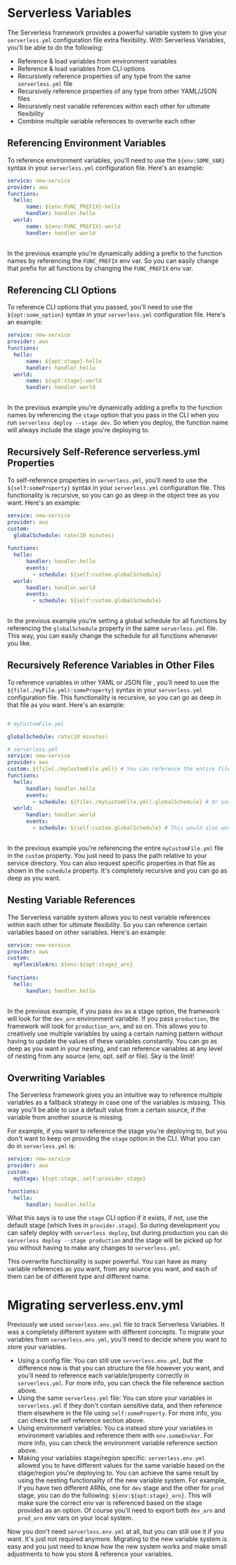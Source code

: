 # Serverless Variables
The Serverless framework provides a powerful variable system to give your `serverless.yml` configuration file extra flexibility. With Serverless Variables, you'll be able to do the following: 

- Reference & load variables from environment variables
- Reference & load variables from CLI options
- Recursively reference properties of any type from the same `serverless.yml` file
- Recursively reference properties of any type from other YAML/JSON files
- Recursively nest variable references within each other for ultimate flexibility
- Combine multiple variable references to overwrite each other

## Referencing Environment Variables
To reference environment variables, you'll need to use the `${env:SOME_VAR}` syntax in your `serverless.yml` configuration file. Here's an example:

```yml
service: new-service
provider: aws
functions:
  hello:
      name: ${env:FUNC_PREFIX}-hello
      handler: handler.hello
  world:
      name: ${env:FUNC_PREFIX}-world
      handler: handler.world
  
```

In the previous example you're dynamically adding a prefix to the function names by referencing the `FUNC_PREFIX` env var. So you can easily change that prefix for all functions by changing the `FUNC_PREFIX` env var.

## Referencing CLI Options
To reference CLI options that you passed, you'll need to use the `${opt:some_option}` syntax in your `serverless.yml` configuration file. Here's an example:

```yml
service: new-service
provider: aws
functions:
  hello:
      name: ${opt:stage}-hello
      handler: handler.hello
  world:
      name: ${opt:stage}-world
      handler: handler.world
  
```

In the previous example you're dynamically adding a prefix to the function names by referencing the `stage` option that you pass in the CLI when you run `serverless deploy --stage dev`. So when you deploy, the function name will always include the stage you're deploying to.

## Recursively Self-Reference serverless.yml Properties
To self-reference properties in `serverless.yml`, you'll need to use the `${self:someProperty}` syntax in your `serverless.yml` configuration file. This functionality is recursive, so you can go as deep in the object tree as you want. Here's an example:

```yml
service: new-service
provider: aws
custom:
  globalSchedule: rate(10 minutes)
    
functions:
  hello:
      handler: handler.hello
      events:
        - schedule: ${self:custom.globalSchedule}
  world:
      handler: handler.world
      events:
        - schedule: ${self:custom.globalSchedule}
  
```

In the previous example you're setting a global schedule for all functions by referencing the `globalSchedule` property in the same `serverless.yml` file. This way, you can easily change the schedule for all functions whenever you like.

## Recursively Reference Variables in Other Files
To reference variables in other YAML or JSON file , you'll need to use the `${file(./myFile.yml):someProperty}` syntax in your `serverless.yml` configuration file. This functionality is recursive, so you can go as deep in that file as you want. Here's an example:

```yml

# myCustomFile.yml

globalSchedule: rate(10 minutes)

```


```yml
# serverless.yml
service: new-service
provider: aws
custom: ${file(./myCustomFile.yml)} # You can reference the entire file
functions:
  hello:
      handler: handler.hello
      events:
        - schedule: ${file(./myCustomFile.yml):globalSchedule} # Or you can reference a specific property
  world:
      handler: handler.world
      events:
        - schedule: ${self:custom.globalSchedule} # This would also work in this case
  
```

In the previous example you're referencing the entire `myCustomFile.yml` file in the `custom` property. You just need to pass the path relative to your service directory. You can also request specific properties in that file as shown in the `schedule` property. It's completely recursive and you can go as deep as you want.

## Nesting Variable References
The Serverless variable system allows you to nest variable references within each other for ultimate flexibility. So you can reference certain variables based on other variables. Here's an example:

```yml
service: new-service
provider: aws
custom:
  myFlexibleArn: ${env:${opt:stage}_arn}
    
functions:
  hello:
      handler: handler.hello
  
```

In the previous example, if you pass `dev` as a stage option, the framework will look for the `dev_arn` environment variable. If you pass `production`, the framework will look for `production_arn`, and so on. This allows you to creatively use multiple variables by using a certain naming pattern without having to update the values of these variables constantly. You can go as deep as you want in your nesting, and can reference variables at any level of nesting from any source (env, opt. self or file). Sky is the limit!

## Overwriting Variables
The Serverless framework gives you an intuitive way to reference multiple variables as a fallback strategy in case one of the variables is missing. This way you'll be able to use a default value from a certain source, if the variable from another source is missing.

For example, if you want to reference the stage you're deploying to, but you don't want to keep on providing the `stage` option in the CLI. What you can do in `serverless.yml` is:


```yml
service: new-service
provider: aws
custom:
  myStage: ${opt:stage, self:provider.stage}

functions:
  hello:
      handler: handler.hello
```

What this says is to use the `stage` CLI option if it exists, if not, use the default stage (which lives in `provider.stage`). So during development you can safely deploy with `serverless deploy`, but during production you can do `serverless deploy --stage production` and the stage will be picked up for you without having to make any changes to `serverless.yml`.

This overwrite functionality is super powerful. You can have as many variable references as you want, from any source you want, and each of them can be of different type and different name.

# Migrating serverless.env.yml
Previously we used `serverless.env.yml` file to track Serverless Variables. It was a completely different system with different concepts. To migrate your variables from `serverless.env.yml`, you'll need to decide where you want to store your variables.

* Using a config file: You can still use `serverless.env.yml`, but the difference now is that you can structure the file however you want, and you'll need to reference each variable/property correctly in `serverless.yml`. For more info, you can check the file reference section above.
* Using the same `serverless.yml` file: You can store your variables in `serverless.yml` if they don't contain sensitive data, and then reference them elsewhere in the file using `self:someProperty`. For more info, you can check the self reference section above.
* Using environment variables: You ca instead store your variables in environment variables and reference them with `env.someEnvVar`. For more info, you can check the environment variable reference section above.
* Making your variables stage/region specific: `serverless.env.yml` allowed you to have different values for the same variable based on the stage/region you're deploying to. You can achieve the same result by using the nesting functionality of the new variable system. For example, if you have two different ARNs, one for `dev` stage and the other for `prod` stage, you can do the following: `${env:${opt:stage}_arn}`. This will make sure the correct env var is referenced based on the stage provided as an option. Of course you'll need to export both `dev_arn` and `prod_arn` env vars on your local system.

Now you don't need `serverless.env.yml` at all, but you can still use it if you want. It's just not required anymore. Migrating to the new variable system is easy and you just need to know how the new system works and make small adjustments to how you store & reference your variables.


